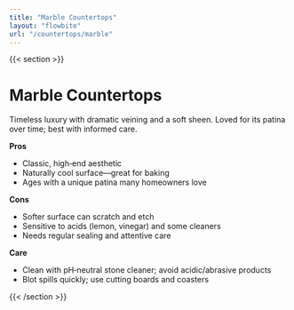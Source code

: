```yaml
---
title: "Marble Countertops"
layout: "flowbite"
url: "/countertops/marble"
---
```


{{< section >}}

# Marble Countertops

Timeless luxury with dramatic veining and a soft sheen. Loved for its patina over time; best with informed care.

**Pros**
- Classic, high‑end aesthetic
- Naturally cool surface—great for baking
- Ages with a unique patina many homeowners love

**Cons**
- Softer surface can scratch and etch
- Sensitive to acids (lemon, vinegar) and some cleaners
- Needs regular sealing and attentive care

**Care**
- Clean with pH‑neutral stone cleaner; avoid acidic/abrasive products
- Blot spills quickly; use cutting boards and coasters

{{< /section >}}

